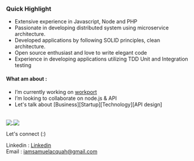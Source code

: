 
### Quick Highlight 
* Extensive experience in Javascript, Node and PHP
* Passionate in developing distributed system using microservice architecture.
* Developed applications by following SOLID principles, clean architecture.
* Open source enthusiast and love to write elegant code
* Experience in developing applications utilizing TDD  Unit and Integration testing



 #### What am about :
- I’m currently working on [workport] 
- I’m looking to collaborate on node.js & API
- Let's talk about [Business][Startup][Technology][API design]
<br />

<a href="https://github.com/acquahsamuel">
  <img align="center" src="https://github-readme-stats.vercel.app/api?username=acquahsamuel&theme=graywhite&show_icons=true&line_height=30" />
</a>

<a href="https://github.com/acquahsamuel">
 <img align="center" src="https://github-readme-stats.vercel.app/api/top-langs/?username=acquahsamuel&langs_count=4&layout=default&how_icons=true&theme=graywhite"/> 
</a>

[workport]: https://workport-client.herokuapp.com/
[website]: https://acquahsamuel.github.io/profile/
[instagram]: https://www.instagram.com/acquah.samuel.io/
[linkedin]: https://www.linkedin.com/in/acquahsamuel
[readme]:https://github.com/acquahsamuel/acquahsamuel/edit/master/README.md

Let's connect (:)

Linkedin : [Linkedin]  <br>
Email : iamsamuelacquah@gmail.com

[Linkedin]: https://www.linkedin.com/in/acquahsamuel

